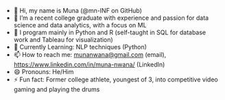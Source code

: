 - 👋 Hi, my name is Muna (@mn-INF on GitHub)
- 👀 I’m a recent college graduate with experience and passion for data science and data analytics, with a focus on ML
- 🌱 I program mainly in Python and R (self-taught in SQL for database work and Tableau for visualization)
- 🌱 Currently Learning: NLP techniques (Python)
- 📫 How to reach me: munanwana@gmail.com (email), https://www.linkedin.com/in/muna-nwana/ (LinkedIn)
- 😄 Pronouns: He/Him
- ⚡ Fun fact: Former college athlete, youngest of 3, into competitive video gaming and playing the drums

<!---
mn-INF/mn-INF is a ✨ special ✨ repository because its `README.md` (this file) appears on your GitHub profile.
You can click the Preview link to take a look at your changes.
--->
